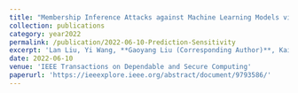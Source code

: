 ```yaml
---
title: "Membership Inference Attacks against Machine Learning Models via Prediction Sensitivity"
collection: publications
category: year2022
permalink: /publication/2022-06-10-Prediction-Sensitivity
excerpt: 'Lan Liu, Yi Wang, **Gaoyang Liu (Corresponding Author)**, Kai Peng, Chen Wang'
date: 2022-06-10
venue: 'IEEE Transactions on Dependable and Secure Computing'
paperurl: 'https://ieeexplore.ieee.org/abstract/document/9793586/'
---
```

